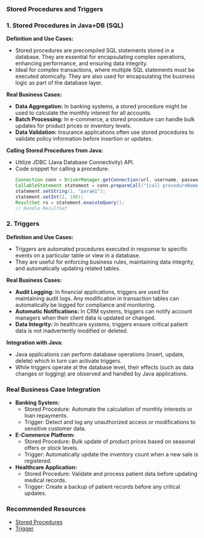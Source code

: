 ### Stored Procedures and Triggers
### 1. Stored Procedures in Java+DB (SQL)

**Definition and Use Cases:**
- Stored procedures are precompiled SQL statements stored in a database. They are essential for encapsulating complex operations, enhancing performance, and ensuring data integrity.
- Ideal for complex transactions, where multiple SQL statements must be executed atomically. They are also used for encapsulating the business logic as part of the database layer.

**Real Business Cases:**
- **Data Aggregation:** In banking systems, a stored procedure might be used to calculate the monthly interest for all accounts.
- **Batch Processing:** In e-commerce, a stored procedure can handle bulk updates for product prices or inventory levels.
- **Data Validation:** Insurance applications often use stored procedures to validate policy information before insertion or updates.

**Calling Stored Procedures from Java:**
- Utilize JDBC (Java Database Connectivity) API.
- Code snippet for calling a procedure:
  ```java
  Connection conn = DriverManager.getConnection(url, username, password);
  CallableStatement statement = conn.prepareCall("{call procedureName(?, ?)}");
  statement.setString(1, "param1");
  statement.setInt(2, 100);
  ResultSet rs = statement.executeQuery();
  // Handle ResultSet
  ```

### 2. Triggers
**Definition and Use Cases:**
- Triggers are automated procedures executed in response to specific events on a particular table or view in a database.
- They are useful for enforcing business rules, maintaining data integrity, and automatically updating related tables.

**Real Business Cases:**
- **Audit Logging:** In financial applications, triggers are used for maintaining audit logs. Any modification in transaction tables can automatically be logged for compliance and monitoring.
- **Automatic Notifications:** In CRM systems, triggers can notify account managers when their client data is updated or changed.
- **Data Integrity:** In healthcare systems, triggers ensure critical patient data is not inadvertently modified or deleted.

**Integration with Java:**
- Java applications can perform database operations (insert, update, delete) which in turn can activate triggers.
- While triggers operate at the database level, their effects (such as data changes or logging) are observed and handled by Java applications.

### Real Business Case Integration
- **Banking System:**
    - Stored Procedure: Automate the calculation of monthly interests or loan repayments.
    - Trigger: Detect and log any unauthorized access or modifications to sensitive customer data.
- **E-Commerce Platform:**
    - Stored Procedure: Bulk update of product prices based on seasonal offers or stock levels.
    - Trigger: Automatically update the inventory count when a new sale is registered.
- **Healthcare Application:**
    - Stored Procedure: Validate and process patient data before updating medical records.
    - Trigger: Create a backup of patient records before any critical updates.


### Recommended Resources
- [Stored Procedures](https://www.w3schools.com/sql/sql_stored_procedures.asp)
- [Trigger](https://www.geeksforgeeks.org/sql-trigger-student-database/)
